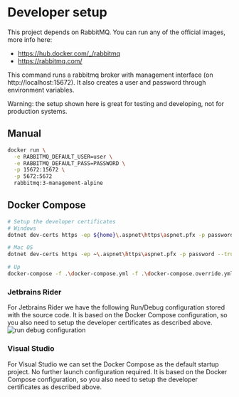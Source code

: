 ﻿# Developer setup
This project depends on RabbitMQ. You can run any of the official images, more info here:
- https://hub.docker.com/_/rabbitmq
- https://rabbitmq.com/

This command runs a rabbitmq broker with management interface (on http://localhost:15672). It also creates a user and password through environment variables.

Warning: the setup shown here is great for testing and developing, not for production systems.
## Manual
```bash
docker run \
  -e RABBITMQ_DEFAULT_USER=user \
  -e RABBITMQ_DEFAULT_PASS=PASSWORD \
  -p 15672:15672 \
  -p 5672:5672 
  rabbitmq:3-management-alpine
```

## Docker Compose
```bash
# Setup the developer certificates
# Windows
dotnet dev-certs https -ep ${home}\.aspnet\https\aspnet.pfx -p password --trust

# Mac OS
dotnet dev-certs https -ep ~\.aspnet\https\aspnet.pfx -p password --trust

# Up
docker-compose -f .\docker-compose.yml -f .\docker-compose.override.yml up
```

### Jetbrains Rider
For Jetbrains Rider we have the following Run/Debug configuration stored with the source code.
It is based on the Docker Compose configuration, so you also need to setup the developer certificates as described above.
![run debug configuration](C:\Users\yurib\source\repos\amped\Code\rundebug.png "run debug configuration")

### Visual Studio
For Visual Studio we can set the Docker Compose as the default startup project. No further launch configuration required.
It is based on the Docker Compose configuration, so you also need to setup the developer certificates as described above.



